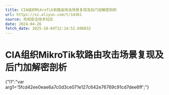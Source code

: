 ```yaml
---
title: CIA组织MikroTik软路由攻击场景复现及后门加解密剖析
url: https://xz.aliyun.com/t/14361
source: 先知安全技术社区
date: 2024-04-26
fetch_date: 2025-10-04T12:14:52.696832
---
```


# CIA组织MikroTik软路由攻击场景复现及后门加解密剖析

{"l1":"var arg1='5fcd42ee0eae6a7c0d3ce071e127c642e76769c91cd7dee6ff';"}
